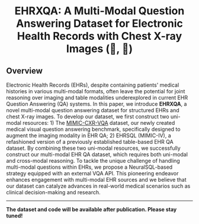 <div align="center">

# EHRXQA: A Multi-Modal Question Answering Dataset for Electronic Health Records with Chest X-ray Images (🏥, 🩻)

</div>

## Overview
Electronic Health Records (EHRs), despite containing patients' medical histories in various multi-modal formats, often leave the potential for joint reasoning over imaging and table modalities underexplored in current EHR Question Answering (QA) systems. In this paper, we introduce **EHRXQA**, a novel multi-modal question answering dataset for structured EHRs and chest X-ray images. To develop our dataset, we first construct two uni-modal resources: 1) The [MIMIC-CXR-VQA](https://github.com/baeseongsu/mimic-cxr-vqa/) dataset, our newly created medical visual question answering benchmark, specifically designed to augment the imaging modality in EHR QA; 2) EHRSQL (MIMIC-IV), a refashioned version of a previously established table-based EHR QA dataset. By combining these two uni-modal resources, we successfully construct our multi-modal EHR QA dataset, which requires both uni-modal and cross-modal reasoning. To tackle the unique challenge of handling multi-modal questions within EHRs, we propose a NeuralSQL-based strategy equipped with an external VQA API. This pioneering endeavor enhances engagement with multi-modal EHR sources and we believe that our dataset can catalyze advances in real-world medical scenarios such as clinical decision-making and research.

---

**The dataset and code will be available after publication. Please stay tuned!**

